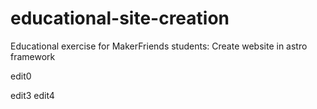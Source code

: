 # educational-site-creation
Educational exercise for MakerFriends students: Create website in astro framework

edit0


edit3
edit4
